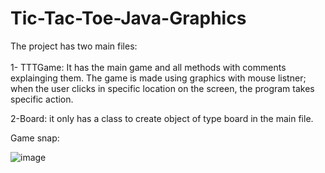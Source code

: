 # Tic-Tac-Toe-Java-Graphics

The project has two main files: <br><br>
1- TTTGame: It has the main game and all methods with comments explainging them. 
The game is made using graphics with mouse listner; when the user clicks in specific location on the screen, the program takes specific action.

2-Board: it only has a class to create object of type board in the main file.

Game snap:



![image](https://user-images.githubusercontent.com/105813102/182070393-146f1b8b-0436-4b21-b946-223464e43fc3.png)


